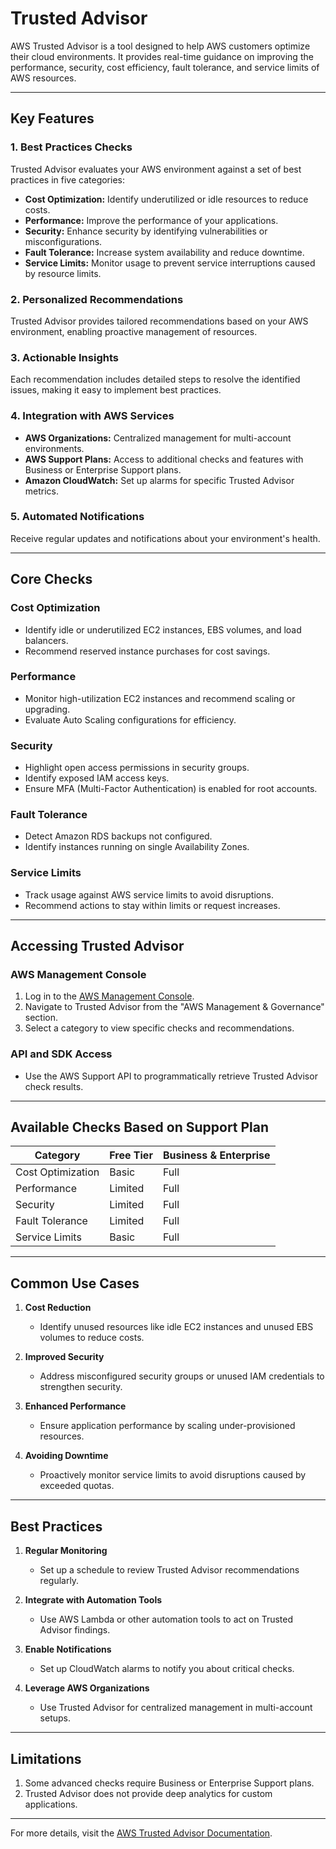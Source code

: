 # Trusted Advisor

AWS Trusted Advisor is a tool designed to help AWS customers optimize their cloud environments. It provides real-time guidance on improving the performance, security, cost efficiency, fault tolerance, and service limits of AWS resources.

---

## **Key Features**

### 1. **Best Practices Checks**
Trusted Advisor evaluates your AWS environment against a set of best practices in five categories:
- **Cost Optimization:** Identify underutilized or idle resources to reduce costs.
- **Performance:** Improve the performance of your applications.
- **Security:** Enhance security by identifying vulnerabilities or misconfigurations.
- **Fault Tolerance:** Increase system availability and reduce downtime.
- **Service Limits:** Monitor usage to prevent service interruptions caused by resource limits.

### 2. **Personalized Recommendations**
Trusted Advisor provides tailored recommendations based on your AWS environment, enabling proactive management of resources.

### 3. **Actionable Insights**
Each recommendation includes detailed steps to resolve the identified issues, making it easy to implement best practices.

### 4. **Integration with AWS Services**
- **AWS Organizations:** Centralized management for multi-account environments.
- **AWS Support Plans:** Access to additional checks and features with Business or Enterprise Support plans.
- **Amazon CloudWatch:** Set up alarms for specific Trusted Advisor metrics.

### 5. **Automated Notifications**
Receive regular updates and notifications about your environment's health.

---

## **Core Checks**

### **Cost Optimization**
- Identify idle or underutilized EC2 instances, EBS volumes, and load balancers.
- Recommend reserved instance purchases for cost savings.

### **Performance**
- Monitor high-utilization EC2 instances and recommend scaling or upgrading.
- Evaluate Auto Scaling configurations for efficiency.

### **Security**
- Highlight open access permissions in security groups.
- Identify exposed IAM access keys.
- Ensure MFA (Multi-Factor Authentication) is enabled for root accounts.

### **Fault Tolerance**
- Detect Amazon RDS backups not configured.
- Identify instances running on single Availability Zones.

### **Service Limits**
- Track usage against AWS service limits to avoid disruptions.
- Recommend actions to stay within limits or request increases.

---

## **Accessing Trusted Advisor**

### **AWS Management Console**
1. Log in to the [AWS Management Console](https://aws.amazon.com/console/).
2. Navigate to Trusted Advisor from the "AWS Management & Governance" section.
3. Select a category to view specific checks and recommendations.

### **API and SDK Access**
- Use the AWS Support API to programmatically retrieve Trusted Advisor check results.

---

## **Available Checks Based on Support Plan**

| **Category**         | **Free Tier** | **Business & Enterprise** |
|----------------------|---------------|----------------------------|
| Cost Optimization    | Basic         | Full                      |
| Performance          | Limited       | Full                      |
| Security             | Limited       | Full                      |
| Fault Tolerance      | Limited       | Full                      |
| Service Limits       | Basic         | Full                      |

---

## **Common Use Cases**

1. **Cost Reduction**
   - Identify unused resources like idle EC2 instances and unused EBS volumes to reduce costs.

2. **Improved Security**
   - Address misconfigured security groups or unused IAM credentials to strengthen security.

3. **Enhanced Performance**
   - Ensure application performance by scaling under-provisioned resources.

4. **Avoiding Downtime**
   - Proactively monitor service limits to avoid disruptions caused by exceeded quotas.

---

## **Best Practices**

1. **Regular Monitoring**
   - Set up a schedule to review Trusted Advisor recommendations regularly.

2. **Integrate with Automation Tools**
   - Use AWS Lambda or other automation tools to act on Trusted Advisor findings.

3. **Enable Notifications**
   - Set up CloudWatch alarms to notify you about critical checks.

4. **Leverage AWS Organizations**
   - Use Trusted Advisor for centralized management in multi-account setups.

---

## **Limitations**

1. Some advanced checks require Business or Enterprise Support plans.
2. Trusted Advisor does not provide deep analytics for custom applications.

---

For more details, visit the [AWS Trusted Advisor Documentation](https://docs.aws.amazon.com/trustedadvisor/).

